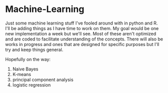 # Machine-Learning
Just some machine learning stuff I've fooled around with in python and R. I'll be adding things as I have time to work on them. My goal would be one new implementation a week but we'll see. Most of these aren't optimized and are coded to facilitate understanding of the concepts. There will also be works in progress and ones that are designed for specific purposes but I'll try and keep things general.

Hopefully on the way:
1. Naive Bayes
2. K-means
3. principal component analysis
4. logistic regression 
